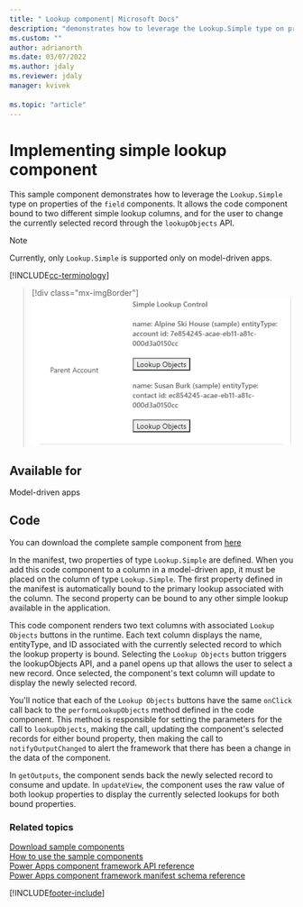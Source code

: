```yaml
---
title: " Lookup component| Microsoft Docs" 
description: "demonstrates how to leverage the Lookup.Simple type on properties of field components." 
ms.custom: ""
author: adrianorth
ms.date: 03/07/2022
ms.author: jdaly
ms.reviewer: jdaly
manager: kvivek

ms.topic: "article"
---
```

# Implementing simple lookup component

This sample component demonstrates how to leverage the `Lookup.Simple` type on properties of the `field` components. It allows the code component bound to two different simple lookup columns, and for the user to change the currently selected record through the `lookupObjects` API.

> [!NOTE]
> Currently, only `Lookup.Simple` is supported only on model-driven apps.

[!INCLUDE[cc-terminology](../../data-platform/includes/cc-terminology.md)]

> [!div class="mx-imgBorder"]
> ![Lookup component.](../media/lookup-control.png "Lookup component")

## Available for

Model-driven apps

## Code 

You can download the complete sample component from [here](https://github.com/microsoft/PowerApps-Samples/tree/master/component-framework/LookupSimpleControl)

In the manifest, two properties of type `Lookup.Simple` are defined. When you add this code component to a column in a model-driven app, it must be placed on the column of type `Lookup.Simple`. The first property defined in the manifest is automatically bound to the primary lookup associated with the column. The second property can be bound to any other simple lookup available in the application. 

This code component renders two text columns with associated `Lookup Objects` buttons in the runtime. Each text column displays the name, entityType, and ID associated with the currently selected record to which the lookup property is bound. Selecting the `Lookup Objects` button triggers the lookupObjects API, and a panel opens up that allows the user to select a new record. Once selected, the component's text column will update to display the newly selected record.

You'll notice that each of the `Lookup Objects` buttons have the same `onClick` call back to the `performLookupObjects` method defined in the code component. This method is responsible for setting the parameters for the call to `lookupObjects`, making the call, updating the component's selected records for either bound property, then making the call to `notifyOutputChanged` to alert the framework that there has been a change in the data of the component.

In `getOutputs`, the component sends back the newly selected record to consume and update. In `updateView`, the component uses the raw value of both lookup properties to display the currently selected lookups for both bound properties.


### Related topics

[Download sample components](https://github.com/microsoft/PowerApps-Samples/tree/master/component-framework)<br/>
[How to use the sample components](../use-sample-components.md)<br/>
[Power Apps component framework API reference](../reference/index.md)<br/>
[Power Apps component framework manifest schema reference](../manifest-schema-reference/index.md)

[!INCLUDE[footer-include](../../../includes/footer-banner.md)]